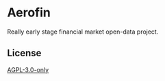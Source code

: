 # Aerofin

Really early stage financial market open-data project.

## License

[AGPL-3.0-only](./COPYING)
